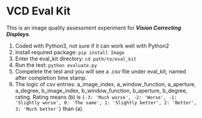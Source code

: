 # VCD Eval Kit

This is an image quality assessment experiment for <b><i>Vision Correcting Displays</i></b>.

1. Coded with Python3, not sure if it can work well with Python2
2. Install required package: `pip install Image`
3. Enter the eval_kit directory: `cd path/to/eval_kit`
4. Run the test: `python evaluate.py`
5. Compelete the test and you will see a .csv file under eval_kit, named after completion time stamp.
6. The logic of csv entries: a_image_index, a_window_function, a_aperture, a_degree, b_image_index, b_window_function, b_aperture, b_degree, rating. Rating means (b) is `{-3: 'Much worse', -2: 'Worse', -1: 'Slightly worse', 0: 'The same', 1: 'Slightly better', 2: 'Better', 3: 'Much better'}` than (a).